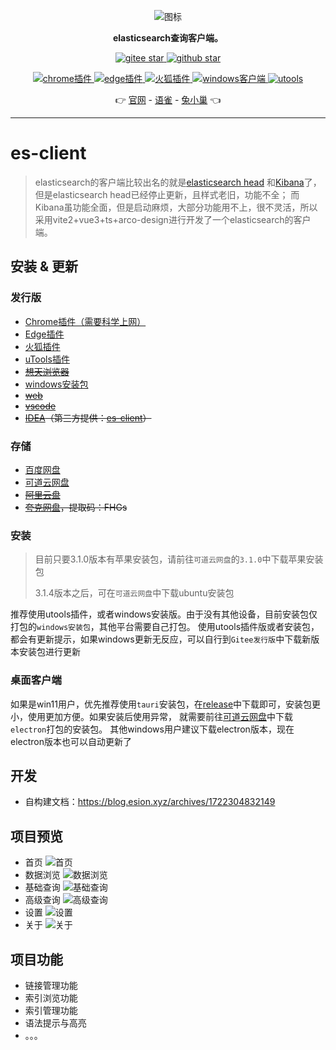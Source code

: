 <p align="center">
<img src="./public/logo.png" alt="图标" >
</p>

<p align="center"><strong>elasticsearch查询客户端。</strong></p>


<p align="center">
	<a target="_blank" href="https://gitee.com/qiaoshengda/es-client">
        <img src='https://gitee.com/qiaoshengda/es-client/badge/star.svg?theme=white' alt='gitee star'/>
    </a>
 	<a target="_blank" href="https://github.com/q2316367743/es-client">
		<img src="https://img.shields.io/github/stars/q2316367743/es-client?style=social" alt="github star"/>
    </a>
</p>
<p align="center">
	<a target="_blank" href="https://microsoftedge.microsoft.com/addons/detail/esclient/aonamamifdfigcflbeokdndfappnmogo">
        <img src='https://img.shields.io/badge/edge-v3.1.6-%23242624' alt='chrome插件'/>
    </a>
	<a target="_blank" href="https://microsoftedge.microsoft.com/addons/detail/esclient/aonamamifdfigcflbeokdndfappnmogo">
        <img src='https://img.shields.io/badge/edge-v3.1.6-%230883d8' alt='edge插件'/>
    </a>
 	<a target="_blank" href="https://addons.mozilla.org/zh-CN/firefox/addon/es-client">
		<img src="https://img.shields.io/badge/firefox-v3.1.0-%23ff3847" alt="火狐插件"/>
    </a>
    <a target="_blank" href="https://gitee.com/qiaoshengda/es-client/releases">
        <img src='https://img.shields.io/badge/windows-v3.1.6-%2324c8db' alt="windows客户端"/>
    </a>
    <a target="_blank" href="https://u.tools/plugins/detail/es-client/">
        <img src='https://img.shields.io/badge/utools-v3.1.6-%23787B80' alt="utools"/>
    </a>
</p>
<p align="center">
	👉 
    <a target="_blank" href="https://es-client.esion.xyz">官网</a> - 
    <a target="_blank" href="https://www.yuque.com/baozhiyige-tewwf/ygxv4r">语雀</a> - 
    <a target="_blank" href="https://support.qq.com/products/489458">兔小巢</a>  👈
</p>

---

# es-client

> elasticsearch的客户端比较出名的就是[elasticsearch head](https://github.com/mobz/elasticsearch-head)
> 和[Kibana](https://github.com/elastic/kibana)了，
> 但是elasticsearch head已经停止更新，且样式老旧，功能不全；
> 而Kibana虽功能全面，但是启动麻烦，大部分功能用不上，很不灵活，所以采用vite2+vue3+ts+arco-design进行开发了一个elasticsearch的客户端。

## 安装 & 更新

### 发行版

- [Chrome插件（需要科学上网）](https://chromewebstore.google.com/detail/es-client/pkhmgepniefdigphghbolofjgbnhnhfd)
- [Edge插件](https://microsoftedge.microsoft.com/addons/detail/esclient/aonamamifdfigcflbeokdndfappnmogo)
- [火狐插件](https://addons.mozilla.org/zh-CN/firefox/addon/es-client/)
- [uTools插件](https://u.tools/plugins/detail/es-client/)
- ~~[想天浏览器](https://a.apps.vip/d.appStore/index.html#/share?id=NdAH5w)~~
- [windows安装包](https://gitee.com/qiaoshengda/es-client/releases)
- ~~[web](https://www.u.tools/)~~
- ~~[vscode](https://marketplace.visualstudio.com/items?itemName=m17762618644.es-client)~~
- ~~[IDEA](https://plugins.jetbrains.com/plugin/21804-es-client)（第三方提供：[es-client](https://gitee.com/shenmk/es-client)）~~

### 存储

- [百度网盘](https://pan.baidu.com/s/1sTd8aOWai-n3hxMur11iXA?pwd=3e5t)
- [可道云网盘](http://disk.esion.xyz/#s/93qZEN8w)
- ~~[阿里云盘](https://www.aliyundrive.com/s/wRg2ZS2K6ME)~~
- ~~[夸克网盘](https://pan.quark.cn/s/ad9afd5e88a1)，提取码：FHGs~~

### 安装

> 目前只要3.1.0版本有苹果安装包，请前往`可道云网盘`的`3.1.0`中下载苹果安装包
> 
> 3.1.4版本之后，可在`可道云网盘`中下载ubuntu安装包

推荐使用utools插件，或者windows安装版。由于没有其他设备，目前安装包仅打包的`windows安装包`，其他平台需要自己打包。
使用utools插件版或者安装包，都会有更新提示，如果windows更新无反应，可以自行到`Gitee发行版`中下载新版本安装包进行更新

### 桌面客户端

如果是win11用户，优先推荐使用`tauri`安装包，在[release](https://gitee.com/qiaoshengda/es-client/releases)中下载即可，安装包更小，使用更加方便。如果安装后使用异常，
就需要前往[可道云网盘](http://disk.esion.xyz/#s/93qZEN8w)中下载`electron`打包的安装包。
其他windows用户建议下载electron版本，现在electron版本也可以自动更新了

## 开发

- 自构建文档：<https://blog.esion.xyz/archives/1722304832149>

## 项目预览

- 首页
  ![首页](/img/1.png)
- 数据浏览
  ![数据浏览](/img/2.png)
- 基础查询
  ![基础查询](/img/3.png)
- 高级查询
  ![高级查询](/img/4.png)
- 设置
  ![设置](/img/5.png)
- 关于
  ![关于](/img/6.png)

## 项目功能

- 链接管理功能
- 索引浏览功能
- 索引管理功能
- 语法提示与高亮
- 。。。
